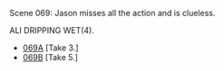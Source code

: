 Scene 069: Jason misses all the action and is clueless.

ALI DRIPPING WET(4).

* [069A](069A--Take03--.md) [Take 3.]
* [069B](069B--Take05--.md) [Take 5.]
